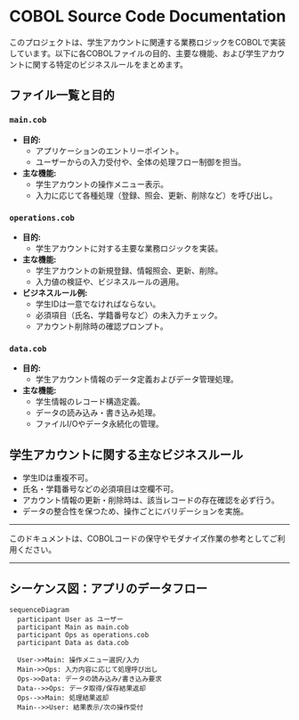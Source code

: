 # COBOL Source Code Documentation

このプロジェクトは、学生アカウントに関連する業務ロジックをCOBOLで実装しています。以下に各COBOLファイルの目的、主要な機能、および学生アカウントに関する特定のビジネスルールをまとめます。

## ファイル一覧と目的

### `main.cob`
- **目的:**
  - アプリケーションのエントリーポイント。
  - ユーザーからの入力受付や、全体の処理フロー制御を担当。
- **主な機能:**
  - 学生アカウントの操作メニュー表示。
  - 入力に応じて各種処理（登録、照会、更新、削除など）を呼び出し。

### `operations.cob`
- **目的:**
  - 学生アカウントに対する主要な業務ロジックを実装。
- **主な機能:**
  - 学生アカウントの新規登録、情報照会、更新、削除。
  - 入力値の検証や、ビジネスルールの適用。
- **ビジネスルール例:**
  - 学生IDは一意でなければならない。
  - 必須項目（氏名、学籍番号など）の未入力チェック。
  - アカウント削除時の確認プロンプト。

### `data.cob`
- **目的:**
  - 学生アカウント情報のデータ定義およびデータ管理処理。
- **主な機能:**
  - 学生情報のレコード構造定義。
  - データの読み込み・書き込み処理。
  - ファイルI/Oやデータ永続化の管理。

## 学生アカウントに関する主なビジネスルール
- 学生IDは重複不可。
- 氏名・学籍番号などの必須項目は空欄不可。
- アカウント情報の更新・削除時は、該当レコードの存在確認を必ず行う。
- データの整合性を保つため、操作ごとにバリデーションを実施。

---

このドキュメントは、COBOLコードの保守やモダナイズ作業の参考としてご利用ください。

---

## シーケンス図：アプリのデータフロー

```mermaid
sequenceDiagram
  participant User as ユーザー
  participant Main as main.cob
  participant Ops as operations.cob
  participant Data as data.cob

  User->>Main: 操作メニュー選択/入力
  Main->>Ops: 入力内容に応じて処理呼び出し
  Ops->>Data: データの読み込み/書き込み要求
  Data-->>Ops: データ取得/保存結果返却
  Ops-->>Main: 処理結果返却
  Main-->>User: 結果表示/次の操作受付
```